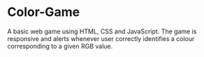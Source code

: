 # Color-Game

 A basic web game using HTML, CSS and JavaScript.
 The game is responsive and alerts whenever user correctly identifies a colour corresponding to a given RGB value. 
